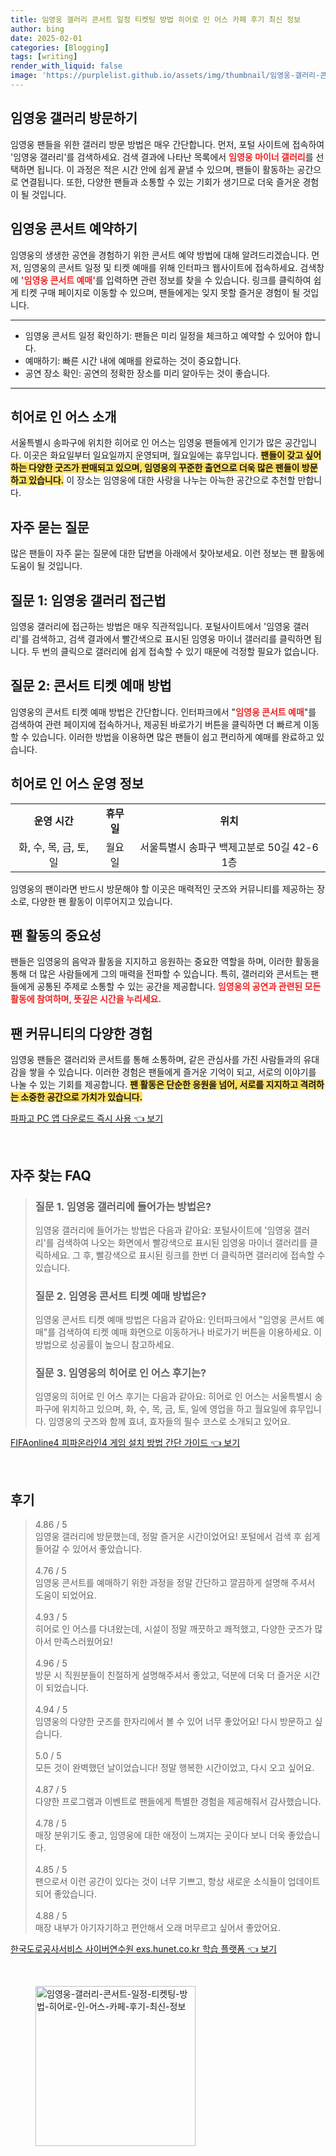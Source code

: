 ```yaml
---
title: 임영웅 갤러리 콘서트 일정 티켓팅 방법 히어로 인 어스 카페 후기 최신 정보
author: bing
date: 2025-02-01
categories: [Blogging]
tags: [writing]
render_with_liquid: false
image: 'https://purplelist.github.io/assets/img/thumbnail/임영웅-갤러리-콘서트-일정-티켓팅-방법-히어로-인-어스-카페-후기-최신-정보.webp'
---
```



<h2 id='임영웅 갤러리 방문하기'>임영웅 갤러리 방문하기</h2>

<p>임영웅 팬들을 위한 갤러리 방문 방법은 매우 간단합니다. 먼저, 포털 사이트에 접속하여 '임영웅 갤러리'를 검색하세요. 검색 결과에 나타난 목록에서 <b><span style="color: #ee2323;">임영웅 마이너 갤러리</span></b>를 선택하면 됩니다. 이 과정은 적은 시간 안에 쉽게 끝낼 수 있으며, 팬들이 활동하는 공간으로 연결됩니다. 또한, 다양한 팬들과 소통할 수 있는 기회가 생기므로 더욱 즐거운 경험이 될 것입니다. </p>

<h2 id='임영웅 콘서트 예약하기'>임영웅 콘서트 예약하기</h2>

<p>임영웅의 생생한 공연을 경험하기 위한 콘서트 예약 방법에 대해 알려드리겠습니다. 먼저, 임영웅의 콘서트 일정 및 티켓 예매를 위해 인터파크 웹사이트에 접속하세요. 검색창에 <b><span style="color: #ee2323;">'임영웅 콘서트 예매'</span></b>를 입력하면 관련 정보를 찾을 수 있습니다. 링크를 클릭하여 쉽게 티켓 구매 페이지로 이동할 수 있으며, 팬들에게는 잊지 못할 즐거운 경험이 될 것입니다.</p>

<hr />

<ul>
    <li>임영웅 콘서트 일정 확인하기: 팬들은 미리 일정을 체크하고 예약할 수 있어야 합니다.</li>
    <li>예매하기: 빠른 시간 내에 예매를 완료하는 것이 중요합니다.</li>
    <li>공연 장소 확인: 공연의 정확한 장소를 미리 알아두는 것이 좋습니다.</li>
</ul>

<hr />

<h2 id='히어로 인 어스 소개'>히어로 인 어스 소개</h2>

<p>서울특별시 송파구에 위치한 히어로 인 어스는 임영웅 팬들에게 인기가 많은 공간입니다. 이곳은 화요일부터 일요일까지 운영되며, 월요일에는 휴무입니다. <b><span style="background-color: #ffe066;">팬들이 갖고 싶어 하는 다양한 굿즈가 판매되고 있으며, 임영웅의 꾸준한 출연으로 더욱 많은 팬들이 방문하고 있습니다.</span></b> 이 장소는 임영웅에 대한 사랑을 나누는 아늑한 공간으로 추천할 만합니다.</p>

<h2 id='자주 묻는 질문'>자주 묻는 질문</h2>

<p>많은 팬들이 자주 묻는 질문에 대한 답변을 아래에서 찾아보세요. 이런 정보는 팬 활동에 도움이 될 것입니다.</p>

<h2 id='질문 1: 임영웅 갤러리 접근법'>질문 1: 임영웅 갤러리 접근법</h2>

<p>임영웅 갤러리에 접근하는 방법은 매우 직관적입니다. 포털사이트에서 '임영웅 갤러리'를 검색하고, 검색 결과에서 빨간색으로 표시된 임영웅 마이너 갤러리를 클릭하면 됩니다. 두 번의 클릭으로 갤러리에 쉽게 접속할 수 있기 때문에 걱정할 필요가 없습니다.</p>

<h2 id='질문 2: 콘서트 티켓 예매 방법'>질문 2: 콘서트 티켓 예매 방법</h2>

<p>임영웅의 콘서트 티켓 예매 방법은 간단합니다. 인터파크에서 "<b><span style="color: #ee2323;">임영웅 콘서트 예매</span></b>"를 검색하여 관련 페이지에 접속하거나, 제공된 바로가기 버튼을 클릭하면 더 빠르게 이동할 수 있습니다. 이러한 방법을 이용하면 많은 팬들이 쉽고 편리하게 예매를 완료하고 있습니다.</p>

<h2 id='히어로 인 어스 운영 정보'>히어로 인 어스 운영 정보</h2>

<table>
    <tr>
        <td style="text-align: center; height: 17px;"><b>운영 시간</b></td>
        <td style="text-align: center; height: 17px;"><b>휴무일</b></td>
        <td style="text-align: center; height: 17px;"><b>위치</b></td>
    </tr>
    <tr>
        <td style="text-align: center; height: 17px;">화, 수, 목, 금, 토, 일</td>
        <td style="text-align: center; height: 17px;">월요일</td>
        <td style="text-align: center; height: 17px;">서울특별시 송파구 백제고분로 50길 42-6 1층</td>
    </tr>
</table>

<p>임영웅의 팬이라면 반드시 방문해야 할 이곳은 매력적인 굿즈와 커뮤니티를 제공하는 장소로, 다양한 팬 활동이 이루어지고 있습니다.</p>

<h2 id='팬 활동의 중요성'>팬 활동의 중요성</h2>

<p>팬들은 임영웅의 음악과 활동을 지지하고 응원하는 중요한 역할을 하며, 이러한 활동을 통해 더 많은 사람들에게 그의 매력을 전파할 수 있습니다. 특히, 갤러리와 콘서트는 팬들에게 공통된 주제로 소통할 수 있는 공간을 제공합니다. <b><span style="color: #ee2323;">임영웅의 공연과 관련된 모든 활동에 참여하며, 뜻깊은 시간을 누리세요.</span></b></p>

<h2 id='팬 커뮤니티의 다양한 경험'>팬 커뮤니티의 다양한 경험</h2>

<p>임영웅 팬들은 갤러리와 콘서트를 통해 소통하며, 같은 관심사를 가진 사람들과의 유대감을 쌓을 수 있습니다. 이러한 경험은 팬들에게 즐거운 기억이 되고, 서로의 이야기를 나눌 수 있는 기회를 제공합니다. <b><span style="background-color: #ffe066;">팬 활동은 단순한 응원을 넘어, 서로를 지지하고 격려하는 소중한 공간으로 가치가 있습니다.</span></b></p>


<p><a class="click-button" title="파파고 PC 앱 다운로드 즉시 사용" href="https://purplelist.github.io/posts/%ED%8C%8C%ED%8C%8C%EA%B3%A0-PC-%EC%95%B1-%EB%8B%A4%EC%9A%B4%EB%A1%9C%EB%93%9C-%EC%A6%89%EC%8B%9C-%EC%82%AC%EC%9A%A9/" rel="dofollow">파파고 PC 앱 다운로드 즉시 사용 👈 보기</a></p><br>
<h2 id='자주_찾는_FAQ'>자주 찾는 FAQ</h2>
<div itemscope="" itemtype="https://schema.org/FAQPage">
<blockquote>
<div itemscope="" itemprop="mainEntity" itemtype="https://schema.org/Question">
<h3 itemprop="name">질문 1. 임영웅 갤러리에 들어가는 방법은?</h3>
<div itemscope="" itemprop="acceptedAnswer" itemtype="https://schema.org/Answer">
<span itemprop="text">
<p>임영웅 갤러리에 들어가는 방법은 다음과 같아요: 포털사이트에 '임영웅 갤러리'를 검색하여 나오는 화면에서 빨강색으로 표시된 임영웅 마이너 갤러리를 클릭하세요. 그 후, 빨강색으로 표시된 링크를 한번 더 클릭하면 갤러리에 접속할 수 있습니다.</p>
</span>
</div>
</div>
<div itemscope="" itemprop="mainEntity" itemtype="https://schema.org/Question">
<h3 itemprop="name">질문 2. 임영웅 콘서트 티켓 예매 방법은?</h3>
<div itemscope="" itemprop="acceptedAnswer" itemtype="https://schema.org/Answer">
<span itemprop="text">
<p>임영웅 콘서트 티켓 예매 방법은 다음과 같아요: 인터파크에서 "임영웅 콘서트 예매"를 검색하여 티켓 예매 화면으로 이동하거나 바로가기 버튼을 이용하세요. 이 방법으로 성공률이 높으니 참고하세요.</p>
</span>
</div>
</div>
<div itemscope="" itemprop="mainEntity" itemtype="https://schema.org/Question">
<h3 itemprop="name">질문 3. 임영웅의 히어로 인 어스 후기는?</h3>
<div itemscope="" itemprop="acceptedAnswer" itemtype="https://schema.org/Answer">
<span itemprop="text">
<p>임영웅의 히어로 인 어스 후기는 다음과 같아요: 히어로 인 어스는 서울특별시 송파구에 위치하고 있으며, 화, 수, 목, 금, 토, 일에 영업을 하고 월요일에 휴무입니다. 임영웅의 굿즈와 함께 효녀, 효자들의 필수 코스로 소개되고 있어요.</p>
</span>
</div>
</div>
</blockquote>
</div>
<p><a class="click-button" title="FIFAonline4 피파온라인4 게임 설치 방법 간단 가이드" href="https://purplelist.github.io/posts/FIFAonline4-%ED%94%BC%ED%8C%8C%EC%98%A8%EB%9D%BC%EC%9D%B84-%EA%B2%8C%EC%9E%84-%EC%84%A4%EC%B9%98-%EB%B0%A9%EB%B2%95-%EA%B0%84%EB%8B%A8-%EA%B0%80%EC%9D%B4%EB%93%9C/" rel="dofollow">FIFAonline4 피파온라인4 게임 설치 방법 간단 가이드 👈 보기</a></p><br>
<h2 id='후기'>후기</h2>
<div itemscope itemtype="https://schema.org/Product">
  <blockquote>
  <div itemprop="review" itemscope itemtype="https://schema.org/Review">
      <div itemprop="reviewRating" itemscope itemtype="https://schema.org/Rating"> <span itemprop="ratingValue">4.86</span> / <span itemprop="bestRating">5</span> </div>
      <span itemprop="reviewBody">임영웅 갤러리에 방문했는데, 정말 즐거운 시간이었어요! 포털에서 검색 후 쉽게 들어갈 수 있어서 좋았습니다.</span>
  </div>
  <br>
  <div itemprop="review" itemscope itemtype="https://schema.org/Review">
      <div itemprop="reviewRating" itemscope itemtype="https://schema.org/Rating"> <span itemprop="ratingValue">4.76</span> / <span itemprop="bestRating">5</span> </div>
      <span itemprop="reviewBody">임영웅 콘서트를 예매하기 위한 과정을 정말 간단하고 깔끔하게 설명해 주셔서 도움이 되었어요.</span>
  </div>
  <br>
  <div itemprop="review" itemscope itemtype="https://schema.org/Review">
      <div itemprop="reviewRating" itemscope itemtype="https://schema.org/Rating"> <span itemprop="ratingValue">4.93</span> / <span itemprop="bestRating">5</span> </div>
      <span itemprop="reviewBody">히어로 인 어스를 다녀왔는데, 시설이 정말 깨끗하고 쾌적했고, 다양한 굿즈가 많아서 만족스러웠어요!</span>
  </div>
  <br>
  <div itemprop="review" itemscope itemtype="https://schema.org/Review">
      <div itemprop="reviewRating" itemscope itemtype="https://schema.org/Rating"> <span itemprop="ratingValue">4.96</span> / <span itemprop="bestRating">5</span> </div>
      <span itemprop="reviewBody">방문 시 직원분들이 친절하게 설명해주셔서 좋았고, 덕분에 더욱 더 즐거운 시간이 되었습니다.</span>
  </div>
  <br>
  <div itemprop="review" itemscope itemtype="https://schema.org/Review">
      <div itemprop="reviewRating" itemscope itemtype="https://schema.org/Rating"> <span itemprop="ratingValue">4.94</span> / <span itemprop="bestRating">5</span> </div>
      <span itemprop="reviewBody">임영웅의 다양한 굿즈를 한자리에서 볼 수 있어 너무 좋았어요! 다시 방문하고 싶습니다.</span>
  </div>
  <br>
  <div itemprop="review" itemscope itemtype="https://schema.org/Review">
      <div itemprop="reviewRating" itemscope itemtype="https://schema.org/Rating"> <span itemprop="ratingValue">5.0</span> / <span itemprop="bestRating">5</span> </div>
      <span itemprop="reviewBody">모든 것이 완벽했던 날이었습니다! 정말 행복한 시간이었고, 다시 오고 싶어요.</span>
  </div>
  <br>
  <div itemprop="review" itemscope itemtype="https://schema.org/Review">
      <div itemprop="reviewRating" itemscope itemtype="https://schema.org/Rating"> <span itemprop="ratingValue">4.87</span> / <span itemprop="bestRating">5</span> </div>
      <span itemprop="reviewBody">다양한 프로그램과 이벤트로 팬들에게 특별한 경험을 제공해줘서 감사했습니다.</span>
  </div>
  <br>
  <div itemprop="review" itemscope itemtype="https://schema.org/Review">
      <div itemprop="reviewRating" itemscope itemtype="https://schema.org/Rating"> <span itemprop="ratingValue">4.78</span> / <span itemprop="bestRating">5</span> </div>
      <span itemprop="reviewBody">매장 분위기도 좋고, 임영웅에 대한 애정이 느껴지는 곳이다 보니 더욱 좋았습니다.</span>
  </div>
  <br>
  <div itemprop="review" itemscope itemtype="https://schema.org/Review">
      <div itemprop="reviewRating" itemscope itemtype="https://schema.org/Rating"> <span itemprop="ratingValue">4.85</span> / <span itemprop="bestRating">5</span> </div>
      <span itemprop="reviewBody">팬으로서 이런 공간이 있다는 것이 너무 기쁘고, 항상 새로운 소식들이 업데이트 되어 좋았습니다.</span>
  </div>
  <br>
  <div itemprop="review" itemscope itemtype="https://schema.org/Review">
      <div itemprop="reviewRating" itemscope itemtype="https://schema.org/Rating"> <span itemprop="ratingValue">4.88</span> / <span itemprop="bestRating">5</span> </div>
      <span itemprop="reviewBody">매장 내부가 아기자기하고 편안해서 오래 머무르고 싶어서 좋았어요.</span>
  </div>
  </blockquote>
</div>
<p><a class="click-button" title="한국도로공사서비스 사이버연수원 exs.hunet.co.kr 학습 플랫폼" href="https://purplelist.github.io/posts/%ED%95%9C%EA%B5%AD%EB%8F%84%EB%A1%9C%EA%B3%B5%EC%82%AC%EC%84%9C%EB%B9%84%EC%8A%A4-%EC%82%AC%EC%9D%B4%EB%B2%84%EC%97%B0%EC%88%98%EC%9B%90-exs.hunet.co.kr-%ED%95%99%EC%8A%B5-%ED%94%8C%EB%9E%AB%ED%8F%BC/" rel="dofollow">한국도로공사서비스 사이버연수원 exs.hunet.co.kr 학습 플랫폼 👈 보기</a></p><br>
<figure class="image"><img src="https://purplelist.github.io/assets/img/thumbnail/임영웅-갤러리-콘서트-일정-티켓팅-방법-히어로-인-어스-카페-후기-최신-정보.webp" alt="임영웅-갤러리-콘서트-일정-티켓팅-방법-히어로-인-어스-카페-후기-최신-정보" width="256" height="256"></figure>